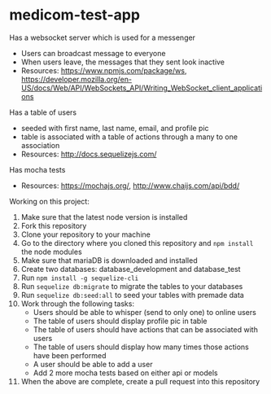 # medicom-test-app

Has a websocket server which is used for a messenger
* Users can broadcast message to everyone
* When users leave, the messages that they sent look inactive
* Resources: https://www.npmjs.com/package/ws, https://developer.mozilla.org/en-US/docs/Web/API/WebSockets_API/Writing_WebSocket_client_applications

Has a table of users
* seeded with first name, last name, email, and profile pic
* table is associated with a table of actions through a many to one association
* Resources: http://docs.sequelizejs.com/

Has mocha tests
* Resources: https://mochajs.org/, http://www.chaijs.com/api/bdd/

Working on this project:
1. Make sure that the latest node version is installed
2. Fork this repository
3. Clone your repository to your machine
4. Go to the directory where you cloned this repository and ```npm install``` the node modules
5. Make sure that mariaDB is downloaded and installed
6. Create two databases: database_development and database_test
7. Run ```npm install -g sequelize-cli```
8. Run ```sequelize db:migrate``` to migrate the tables to your databases
9. Run ```sequelize db:seed:all``` to seed your tables with premade data
10. Work through the following tasks:
    - Users should be able to whisper (send to only one) to online users
    - The table of users should display profile pic in table
    - The table of users should have actions that can be associated with users
    - The table of users should display how many times those actions have been performed
    - A user should be able to add a user
    - Add 2 more mocha tests based on either api or models
11. When the above are complete, create a pull request into this repository
